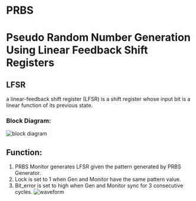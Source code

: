 # PRBS
# Pseudo Random Number Generation Using Linear Feedback Shift Registers
## LFSR 
a linear-feedback shift register (LFSR) is a shift register whose input bit is a linear function of its previous state.
### Block Diagram:
![block diagram](imgs/PRBS.png)

## Function:
1) PRBS Monitor generates LFSR given the pattern generated by PRBS Generator.
2) Lock is set to 1 when Gen and Monitor have the same pattern value.
3) Bit_error is set to high when Gen and Monitor sync for 3 consecutive cycles.
![waveform](imgs/PRBS_W.png)
